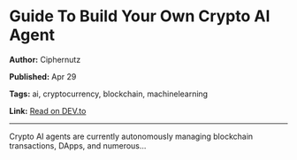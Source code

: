 # Guide To Build Your Own Crypto AI Agent

**Author:** Ciphernutz

**Published:** Apr 29

**Tags:** ai, cryptocurrency, blockchain, machinelearning

**Link:** [Read on DEV.to](https://dev.to/ciphernutz/guide-to-build-your-own-crypto-ai-agent-1eib)

---

Crypto AI agents are currently autonomously managing blockchain transactions, DApps, and numerous...